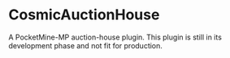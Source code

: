 # CosmicAuctionHouse
A PocketMine-MP auction-house plugin. This plugin is still in its development phase and not fit for production.
